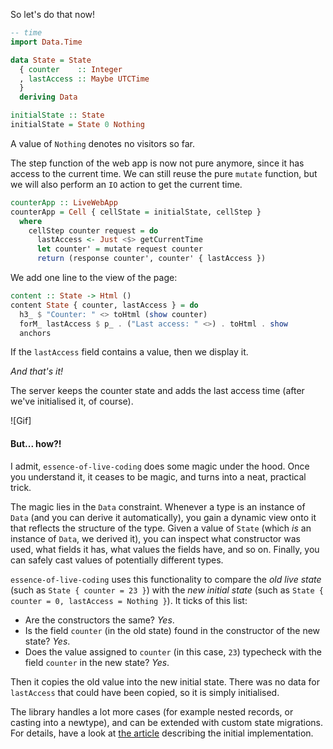<!---
```haskell
{-# LANGUAGE NamedFieldPuns #-}
{-# LANGUAGE OverloadedStrings #-}

module Version2 where

-- wai
import Network.Wai

-- lucid
import Lucid

-- essence-of-live-coding
import LiveCoding

-- essence-of-live-coding-warp
import LiveCoding.Warp

-- manuelbaerenz-de-blog
import Version0 (LiveWebApp)
import Version2
```
-->

So let's do that now!

```haskell
-- time
import Data.Time

data State = State
  { counter    :: Integer
  , lastAccess :: Maybe UTCTime
  }
  deriving Data

initialState :: State
initialState = State 0 Nothing
```

A value of `Nothing` denotes no visitors so far.

The step function of the web app is now not pure anymore,
since it has access to the current time.
We can still reuse the pure `mutate` function,
but we will also perform an `IO` action to get the current time.

```haskell
counterApp :: LiveWebApp
counterApp = Cell { cellState = initialState, cellStep }
  where
    cellStep counter request = do
      lastAccess <- Just <$> getCurrentTime
      let counter' = mutate request counter
      return (response counter', counter' { lastAccess })
```

<!---
```haskell
mutate :: Request -> State -> State
mutate request State { counter } = State $ case pathInfo request of
  ["inc"] -> counter + 1
  ["dec"] -> counter - 1
  _       -> counter
```
-->

We add one line to the view of the page:

```haskell
content :: State -> Html ()
content State { counter, lastAccess } = do
  h3_ $ "Counter: " <> toHtml (show counter)
  forM_ lastAccess $ p_ . ("Last access: " <>) . toHtml . show
  anchors
```

If the `lastAccess` field contains a value, then we display it.

_And that's it!_

The server keeps the counter state and adds the last access time
(after we've initialised it, of course).

![Gif]

#### But... how?!

I admit, `essence-of-live-coding` does some magic under the hood.
Once you understand it, it ceases to be magic,
and turns into a neat, practical trick.

The magic lies in the `Data` constraint.
Whenever a type is an instance of `Data`
(and you can derive it automatically),
you gain a dynamic view onto it that reflects the structure of the type.
Given a value of `State` (which _is_ an instance of `Data`, we derived it),
you can inspect what constructor was used,
what fields it has,
what values the fields have,
and so on.
Finally, you can safely cast values of potentially different types.

`essence-of-live-coding` uses this functionality to compare the _old live state_
(such as `State { counter = 23 }`)
with the _new initial state_
(such as `State { counter = 0, lastAccess = Nothing }`).
It ticks of this list:

* Are the constructors the same? _Yes_.
* Is the field `counter` (in the old state)
  found in the constructor of the new state? _Yes_.
* Does the value assigned to `counter` (in this case, `23`)
  typecheck with the field `counter` in the new state? _Yes_.

Then it copies the old value into the new initial state.
There was no data for `lastAccess` that could have been copied,
so it is simply initialised.

The library handles a lot more cases
(for example nested records, or casting into a newtype),
and can be extended with custom state migrations.
For details, have a look at [the article](https://www.manuelbaerenz.de/essence-of-live-coding/EssenceOfLiveCoding.pdf) describing the initial implementation.
